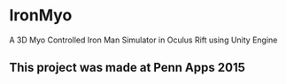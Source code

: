 # IronMyo
A 3D Myo Controlled Iron Man Simulator in Oculus Rift using Unity Engine


## This project was made at Penn Apps 2015
